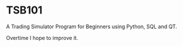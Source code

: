 # TSB101
A Trading Simulator Program for Beginners using Python, SQL and QT.

Overtime I hope to improve it.
